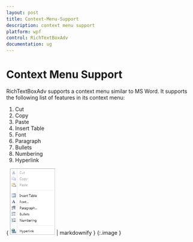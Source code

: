 ```yaml
---
layout: post
title: Context-Menu-Support
description: context menu support
platform: wpf
control: RichTextBoxAdv
documentation: ug
---
```


# Context Menu Support

RichTextBoxAdv supports a context menu similar to MS Word. It supports the following list of features in its context menu:

1. Cut
2. Copy
3. Paste
4. Insert Table
5. Font
6. Paragraph
7. Bullets
8. Numbering
9. Hyperlink





{ ![C:/Users/labuser/Desktop/Rich/contextmenu.png](Context-Menu-Support_images/Context-Menu-Support_img1.png) | markdownify }
{:.image }


